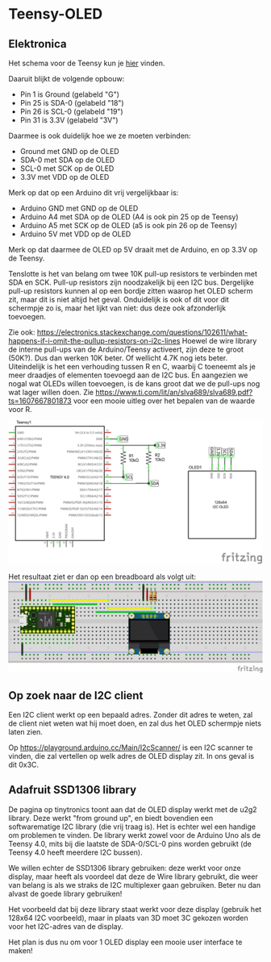 # Teensy-OLED

## Elektronica

Het schema voor de Teensy kun je [hier](teensy40.md) vinden.

Daaruit blijkt de volgende opbouw:
- Pin 1 is Ground (gelabeld "G")
- Pin 25 is SDA-0 (gelabeld "18")
- Pin 26 is SCL-0 (gelabeld "19")
- Pin 31 is 3.3V (gelabeld "3V")

Daarmee is ook duidelijk hoe we ze moeten verbinden:
- Ground met GND op de OLED
- SDA-0 met SDA op de OLED
- SCL-0 met SCK op de OLED
- 3.3V met VDD op de OLED

Merk op dat op een Arduino dit vrij vergelijkbaar is:
- Arduino GND met GND op de OLED
- Arduino A4 met SDA op de OLED (A4 is ook pin 25 op de Teensy)
- Arduino A5 met SCK op de OLED (a5 is ook pin 26 op de Teensy)
- Arduino 5V met VDD op de OLED

Merk op dat daarmee de OLED op 5V draait met de Arduino, en op 3.3V op de Teensy.

Tenslotte is het van belang om twee 10K pull-up resistors te verbinden met SDA en SCK. Pull-up resistors zijn noodzakelijk bij een I2C bus. Dergelijke pull-up resistors kunnen al op een bordje zitten waarop het OLED scherm zit, maar dit is niet altijd het geval. Onduidelijk is ook of dit voor dit schermpje zo is, maar het lijkt van niet: dus deze ook afzonderlijk toevoegen.

Zie ook: https://electronics.stackexchange.com/questions/102611/what-happens-if-i-omit-the-pullup-resistors-on-i2c-lines
Hoewel de wire library de interne pull-ups van de Arduino/Teensy activeert, zijn deze te groot (50K?). Dus dan werken 10K beter. Of wellicht 4.7K nog iets beter. Uiteindelijk is het een verhouding tussen R en C, waarbij C toeneemt als je meer draadjes of elementen toevoegd aan de I2C bus. En aangezien we nogal wat OLEDs willen toevoegen, is de kans groot dat we de pull-ups nog wat lager willen doen. Zie https://www.ti.com/lit/an/slva689/slva689.pdf?ts=1607667801873 voor een mooie uitleg over het bepalen van de waarde voor R.

![](teensy-oled-schema.png)

Het resultaat ziet er dan op een breadboard als volgt uit:
![](teensy-oled_bb.png)

## Op zoek naar de I2C client
Een I2C client werkt op een bepaald adres. Zonder dit adres te weten, zal de client niet weten wat hij moet doen, en zal dus het OLED schermpje niets laten zien.

Op https://playground.arduino.cc/Main/I2cScanner/ is een I2C scanner te vinden, die zal vertellen op welk adres de OLED display zit. In ons geval is dit 0x3C.

## Adafruit SSD1306 library
De pagina op tinytronics toont aan dat de OLED display werkt met de u2g2 library. Deze werkt "from ground up", en biedt bovendien een softwarematige I2C library (die vrij traag is). Het is echter wel een handige om problemen te vinden. De library werkt zowel voor de Arduino Uno als de Teensy 4.0, mits bij die laatste de SDA-0/SCL-0 pins worden gebruikt (de Teensy 4.0 heeft meerdere I2C bussen).

We willen echter de SSD1306 library gebruiken: deze werkt voor onze display, maar heeft als voordeel dat deze de Wire library gebruikt, die weer van belang is als we straks de I2C multiplexer gaan gebruiken. Beter nu dan alvast de goede library gebruiken!

Het voorbeeld dat bij deze library staat werkt voor deze display (gebruik het 128x64 I2C voorbeeld), maar in plaats van 3D moet 3C gekozen worden voor het I2C-adres van de display.

Het plan is dus nu om voor 1 OLED display een mooie user interface te maken!
